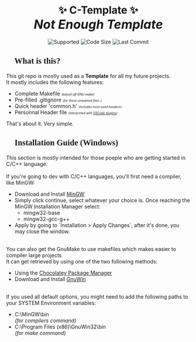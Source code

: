 <!-- Title -->
<h1 align = 'center'>
	✨ <b>C-Template</b> ✨
	<br><i style = 'font-size:120%;'>Not Enough Template</i>
</h1>

<!-- Bagdes -->
<p align = 'center'>
	<!--img alt="Top Language" src="https://img.shields.io/static/v1?label=Language&message=?&color=important&style=plastic"/-->
	<img alt="Supported" src="https://img.shields.io/static/v1?label=Supported+OS&message=Linux+/+Windows&color=30A0A0&style=plastic"/>
	<img alt="Code Size" src="https://img.shields.io/github/languages/code-size/BlankRose/C-Template?label=Code+Size&color=informational&style=plastic"/>
	<img alt="Last Commit" src="https://img.shields.io/github/last-commit/BlankRose/C-Template?label=Last+Commit&color=critical&style=plastic"/>
</p>

<!-- Description -->
<h2 style = 'font-size:160%; font-family:impact'>
	📖	What is this?
</h2><p>
	This git repo is mostly used as a <b>Template</b> for all my future projects.<br>
	It mostly includes the following features:
	<ul>
		<li> Complete Makefile <i style = 'font-size:60%'>(based off GNU make)</i> </li>
		<li> Pre-filled .gitignore <i style = 'font-size:60%'>(for those unwanted files..)</i> </li>
		<li> Quick header 'common.h' <i style = 'font-size:60%'>(includes most used headers)</i> </li>
		<li> Personnal Header file <i style = 'font-size:60%'>(interpreted with
		<a href="https://marketplace.visualstudio.com/items?itemName=Alpha1337k.header-builder">VSCode plugins</a>)</i> </li>
	</ul>
	That's about it. Very simple.
</p>

<!-- Description -->
<h2 style = 'font-size:160%; font-family:impact'>
	🧭	Installation Guide (Windows)
</h2><p>
	This section is mostly intended for those poeple who are getting started in C/C++ language.<br><br>
	If you're going to dev with C/C++ languages, you'll first need a compiler, like MinGW:
	<ul>
		<li> Download and Install <a href="https://sourceforge.net/projects/mingw/">MinGW</a>
		<li> Simply click continue, select whatever your choice is. Once reaching the MinGW Installation Manager select:
		<ul>
			<li> mingw32-base<br>
			<li> mingw32-gcc-g++
		</ul>
		<li> Apply by going to `Installation > Apply Changes`, after it's done, you may close the window.
	</ul><br>
	You can also get the GnuMake to use makefiles which makes easier to compiler large projects<br>
	It can get retrieved by using one of the two following methods:
	<ul>
		<li> Using the <a href="https://chocolatey.org/">Chocolatey Package Manager</a>
		<li> Download and Install <a href=https://sourceforge.net/projects/gnuwin32/files/make/3.81/make-3.81.exe/download>GnuWin</a>
	</ul><br>
	If you used all default options, you might need to add the following paths to your SYSTEM Environment variables:
	<ul>
		<li> C:\MinGW\bin <br><i>(for compilers command)</i>
		<li> C:\Program Files (x86)\GnuWin32\bin <br><i>(for make command)</i>
	</ul>
</p>
